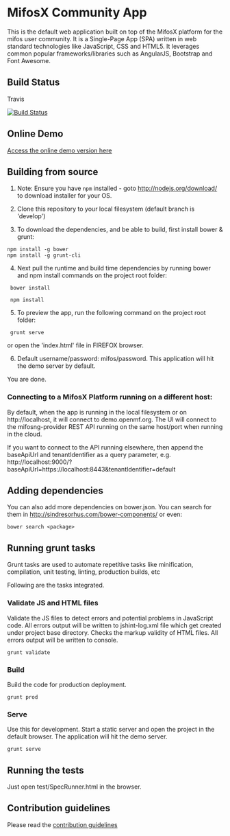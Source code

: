 # MifosX Community App

This is the default web application built on top of the MifosX platform for the mifos user community. It is a Single-Page App (SPA) written in web standard technologies like JavaScript, CSS and HTML5. It leverages common popular frameworks/libraries such as AngularJS, Bootstrap and Font Awesome.

## Build Status

Travis

[![Build Status](https://travis-ci.org/openMF/community-app.png?branch=master)](https://travis-ci.org/openMF/community-app)

## Online Demo

<a target="_blank" href="https://demo.openmf.org/beta">Access the online demo version here</a>


## Building from source

1. Note: Ensure you have ```npm``` installed - goto http://nodejs.org/download/ to download installer for your OS.

2. Clone this repository to your local filesystem (default branch is 'develop')

3. To download the dependencies, and be able to build, first install bower & grunt:
```
npm install -g bower
npm install -g grunt-cli
```

4. Next pull the runtime and build time dependencies by running bower and npm install commands on the project root folder:
```
 bower install
```
```
 npm install 
```

5. To preview the app, run the following command on the project root folder:
```
 grunt serve
```
   or open the 'index.html' file in FIREFOX browser.

6. Default username/password: mifos/password. This application will hit the demo server by default.

You are done.

### Connecting to a MifosX Platform running on a different host:

By default, when the app is running in the local filesystem or on http://localhost, it will connect to demo.openmf.org.
The UI will connect to the mifosng-provider REST API running on the same host/port when running in the cloud.

If you want to connect to the API running elsewhere, then append the baseApiUrl and tenantIdentifier as a query parameter,
e.g. http://localhost:9000/?baseApiUrl=https://localhost:8443&tenantIdentifier=default

## Adding dependencies

You can also add more dependencies on bower.json. 
You can search for them in http://sindresorhus.com/bower-components/ or even:

```
bower search <package>
```

## Running grunt tasks

Grunt tasks are used to automate repetitive tasks like minification, compilation, unit testing, linting, production builds, etc

Following are the tasks integrated.

### Validate JS and HTML files

Validate the JS files to detect errors and potential problems in JavaScript code. All errors output will be written to jshint-log.xml file which get created under project base directory.
Checks the markup validity of HTML files. All errors output will be written to console.

```
grunt validate
```

### Build

Build the code for production deployment.

```
grunt prod
```

### Serve

Use this for development.
Start a static server and open the project in the default browser. The application will hit the demo server.

```
grunt serve
```

## Running the tests

Just open test/SpecRunner.html in the browser.

## Contribution guidelines

Please read the <a href="https://github.com/openMF/community-app/blob/master/Contributing.md" >contribution guidelines</a>

